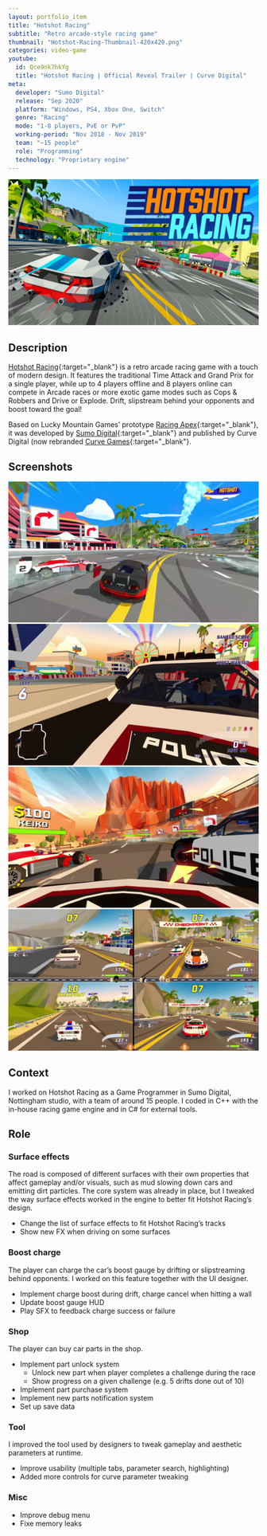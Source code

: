 ```yaml
---
layout: portfolio_item
title: "Hotshot Racing"
subtitle: "Retro arcade-style racing game"
thumbnail: "Hotshot-Racing-Thumbnail-420x420.png"
categories: video-game
youtube:
  id: Qce9nk7hkYg
  title: "Hotshot Racing | Official Reveal Trailer | Curve Digital"
meta:
  developer: "Sumo Digital"
  release: "Sep 2020"
  platform: "Windows, PS4, Xbox One, Switch"
  genre: "Racing"
  mode: "1-8 players, PvE or PvP"
  working-period: "Nov 2018 - Nov 2019"
  team: "~15 people"
  role: "Programming"
  technology: "Proprietary engine"
---
```

![Hotshot Racing banner](/assets/pictures/portfolio/Hotshot-Racing_marque_1200x700-1024x597.png)

## Description

[Hotshot Racing](https://curvegames.com/our-games/hotshot-racing/){:target="_blank"} is a retro arcade racing game with a touch of modern design. It features the traditional Time Attack and Grand Prix for a single player, while up to 4 players offline and 8 players online can compete in Arcade races or more exotic game modes such as Cops & Robbers and Drive or Explode. Drift, slipstream behind your opponents and boost toward the goal!

Based on Lucky Mountain Games’ prototype [Racing Apex](https://twitter.com/racingapexgame){:target="_blank"}, it was developed by [Sumo Digital](https://www.sumo-digital.com/){:target="_blank"} and published by Curve Digital (now rebranded [Curve Games](https://curvegames.com/){:target="_blank"}.

## Screenshots

<div class="grid">
  <img src="/assets/pictures/portfolio/Hotshot Racing - Race.jpg" alt="Hotshot Racing - Race">
  <img src="/assets/pictures/portfolio/Hotshot Racing - Cops intro.jpg" alt="Hotshot Racing - Cops intro">
  <img src="/assets/pictures/portfolio/Hotshot Racing - Cops & Robbers.jpg" alt="Hotshot Racing - Cops & Robbers">
  <img src="/assets/pictures/portfolio/Hotshot Racing - 4 players splitscreen.jpg" alt="Hotshot Racing - 4 players splitscreen">
</div>

## Context

I worked on Hotshot Racing as a Game Programmer in Sumo Digital, Nottingham studio, with a team of around 15 people. I coded in C++ with the in-house racing game engine and in C# for external tools.

## Role

### Surface effects

The road is composed of different surfaces with their own properties that affect gameplay and/or visuals, such as mud slowing down cars and emitting dirt particles. The core system was already in place, but I tweaked the way surface effects worked in the engine to better fit Hotshot Racing’s design.

- Change the list of surface effects to fit Hotshot Racing’s tracks
- Show new FX when driving on some surfaces

### Boost charge

The player can charge the car’s boost gauge by drifting or slipstreaming behind opponents. I worked on this feature together with the UI designer.

- Implement charge boost during drift, charge cancel when hitting a wall
- Update boost gauge HUD
- Play SFX to feedback charge success or failure

### Shop

The player can buy car parts in the shop.

- Implement part unlock system
  - Unlock new part when player completes a challenge during the race
  - Show progress on a given challenge (e.g. 5 drifts done out of 10)
- Implement part purchase system
- Implement new parts notification system
- Set up save data

### Tool

I improved the tool used by designers to tweak gameplay and aesthetic parameters at runtime.

- Improve usability (multiple tabs, parameter search, highlighting)
- Added more controls for curve parameter tweaking

### Misc

- Improve debug menu
- Fixe memory leaks